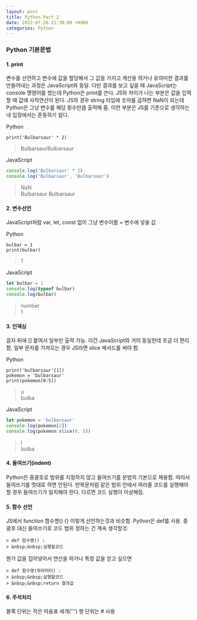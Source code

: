 ```yaml
---
layout: post
title: Python Part 2
date: 2022-07-26 21:30:00 +0900
categories: Python
---
```

### Python 기본문법
#### 1. print    
변수를 선언하고 변수에 값을 할당해서 그 값을 가지고 계산을 하거나 유의미한 결과를 만들어내는 과정은 JavaScript와 동일. 다만 결과를 보고 싶을 때 JavaScript는 console 명령어를 썼는데 Python은 print를 쓴다. JS와 차이가 나는 부분은 값을 입력할 때 값에 사칙연산이 된다. JS의 경우 string 타입에 숫자를 곱하면 NaN이 되는데 Python은 그냥 변수를 해당 횟수만큼 출력해 줌. 이런 부분은 JS를 기준으로 생각하는 내 입장에서는 혼동하기 쉽다.

Python
```Pyhton
print('Bulbarsaur' * 2)
```
> BulbarsaurBulbarsaur    

JavaScript
```JavaScript
console.log('Bulbarsaur' * 2)
console.log('Bulbarsaur', 'Bulbarsaur')
```
> NaN    
> Bulbarsaur Bulbarsaur    

#### 2. 변수선언    
JavaScript처럼 var, let, const 없이 그냥 변수이름 = 변수에 넣을 값

Python
```Pyhton
bulbar = 1
print(bulbar)
```
> 1    

JavaScript
```JavaScript
let bulbar = 1
console.log(typeof bulbar)
console.log(bulbar)
```
> number    
> 1

#### 3. 인덱싱    
글자 뒤에 [] 붙여서 일부만 출력 가능. 이건 JavaScript와 거의 동일한데 조금 더 편리함. 일부 문자를 가져오는 경우 JS라면 slice 메서드를 써야 함.

Python
```Pyhton
print('bulbarsaur'[1])
pokemon = 'bulbarsaur'
print(pokemon[0:5])
```
> u    
> bulba

JavaScript
```JavaScript
let pokemon = 'bulbarsaur'
console.log(pokemon[2])
console.log(pokemon.slice(0, 5))
```
> l    
> bulba

#### 4. 들여쓰기(indent)
Python은 중괄호로 범위를 지정하지 않고 들여쓰기를 문법의 기본으로 채용함. 따라서 들여쓰기를 멋대로 하면 안된다. 반복문처럼 같은 범위 안에서 여러줄 코드를 실행해야 할 경우 들여쓰기가 일치해야 한다. 다르면 코드 실행이 이상해짐.    

#### 5. 함수 선언
JS에서 function 함수명() {} 이렇게 선언하는것과 비슷함. Python은 def를 사용. 중괄호 대신 들여쓰기로 코드 범위 정하는 건 계속 생각할것.
```Pyhton
> def 함수명() :    
> &nbsp;&nbsp;실행할코드    
```

뭔가 값을 집어넣어서 연산을 하거나 특정 값을 얻고 싶으면
```Pyhton
> def 함수명(파라미터) :    
> &nbsp;&nbsp;실행할코드    
> &nbsp;&nbsp;return 결과값    
```

#### 6. 주석처리
블록 단위는 작은 따옴표 세개(''')
행 단위는 # 사용